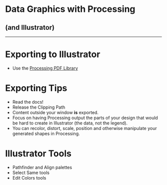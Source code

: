 # Data Graphics with Processing
## (and Illustrator)

------


# Exporting to Illustrator

- Use the [Processing PDF Library](http://processing.org/reference/libraries/pdf/)

# Exporting Tips

- Read the docs!
- Release the Clipping Path
- Content outside your window __is__ exported.
- Focus on having Processing output the parts of your design that would be hard to create in Illustrator (the data, not the legend).
- You can recolor, distort, scale, position and otherwise manipulate your generated shapes in Processing.

# Illustrator Tools

- Pathfinder and Align palettes
- Select Same tools
- Edit Colors tools
